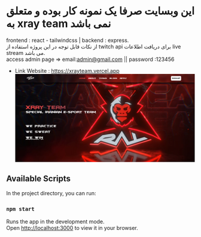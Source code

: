 # این وبسایت صرفا یک نمونه کار بوده و متعلق به xray team نمی باشد

frontend : react - tailwindcss | backend : express.\
 از نکات قابل توجه در این پروژه استفاده از twitch api برای دریافت اطلاعات live stream می باشد.\
access admin page => email:admin@gmail.com || password :123456

- Link Website : https://xrayteam.vercel.app
![next amazona](/public/images/xray.png)

## Available Scripts

In the project directory, you can run:

### `npm start`

Runs the app in the development mode.\
Open [http://localhost:3000](http://localhost:3000) to view it in your browser.